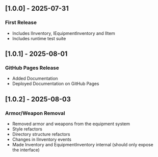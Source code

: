 ## [1.0.0] - 2025-07-31
### First Release
- Includes IInventory, IEquipmentInventory and IItem
- Includes runtime test suite

## [1.0.1] - 2025-08-01
### GitHub Pages Release
- Added Documentation
- Deployed Documentation on GitHub Pages

## [1.0.2] - 2025-08-03
### Armor/Weapon Removal
* Removed armor and weapons from the equipment system
* Style refactors
* Directory structure refactors
* Changes in IInventory events
* Made Inventory and EquipmentInventory internal (should only expose the interface)
